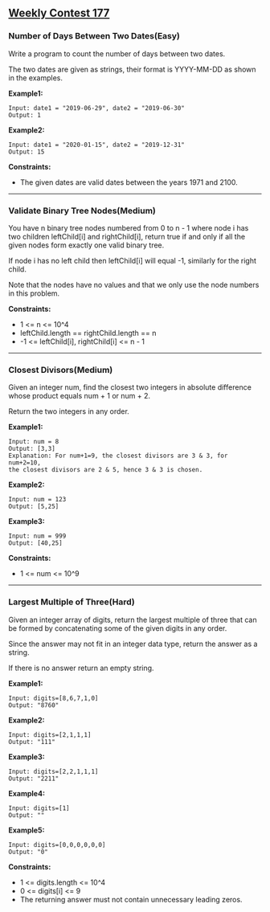 ## [Weekly Contest 177](https://leetcode.com/contest/weekly-contest-177)

### Number of Days Between Two Dates(Easy)
Write a program to count the number of days between two dates.

The two dates are given as strings, their format is YYYY-MM-DD as shown in the examples.

**Example1:**

    Input: date1 = "2019-06-29", date2 = "2019-06-30"
    Output: 1

**Example2:**

    Input: date1 = "2020-01-15", date2 = "2019-12-31"
    Output: 15

**Constraints:**

- The given dates are valid dates between the years 1971 and 2100.

---

### Validate Binary Tree Nodes(Medium)

You have n binary tree nodes numbered from 0 to n - 1 where node i has two children leftChild[i] and rightChild[i], return true if and only if all the given nodes form exactly one valid binary tree.

If node i has no left child then leftChild[i] will equal -1, similarly for the right child.

Note that the nodes have no values and that we only use the node numbers in this problem.

**Constraints:**

- 1 <= n <= 10^4
- leftChild.length == rightChild.length == n
- -1 <= leftChild[i], rightChild[i] <= n - 1

---

### Closest Divisors(Medium)

Given an integer num, find the closest two integers in absolute difference whose product equals num + 1 or num + 2.

Return the two integers in any order.

**Example1:**

    Input: num = 8
    Output: [3,3]
    Explanation: For num+1=9, the closest divisors are 3 & 3, for num+2=10, 
    the closest divisors are 2 & 5, hence 3 & 3 is chosen.

**Example2:**

    Input: num = 123
    Output: [5,25]
    
**Example3:**

    Input: num = 999
    Output: [40,25]
    
**Constraints:**

- 1 <= num <= 10^9

---

### Largest Multiple of Three(Hard)

Given an integer array of digits, return the largest multiple of three that can be formed by concatenating some of the given digits in any order.

Since the answer may not fit in an integer data type, return the answer as a string.

If there is no answer return an empty string.

**Example1:**

    Input: digits=[8,6,7,1,0]
    Output: "8760"

**Example2:**

    Input: digits=[2,1,1,1]
    Output: "111"

**Example3:**

    Input: digits=[2,2,1,1,1]
    Output: "2211"
    
**Example4:**

    Input: digits=[1]
    Output: ""
    
**Example5:**

    Input: digits=[0,0,0,0,0,0]
    Output: "0"

**Constraints:**

- 1 <= digits.length <= 10^4
- 0 <= digits[i] <= 9
- The returning answer must not contain unnecessary leading zeros.
